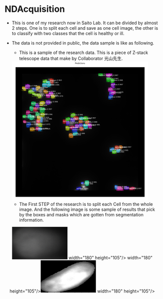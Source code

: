 # NDAcquisition

* This is one of my research now in Saito Lab. It can be divided by almost 2 steps. One is to split each cell and save as one cell image, the other is to classify with two classes that the cell is healthy or ill.

* The data is not provided in public, the data sample is like as following.

  * This is a sample of the research data. This is a piece of Z-stack telescope data that make by Collaborator 光山先生.

   <img src="./DataSample/segmentationsSample.png" alt="segmentationsSample" style="zoom:50%;" />

  

  * The First STEP of the research is to split each Cell from the whole image. And the following image is some sample of results that pick by the boxes and masks which are gotten from segmentation information.

<div align=center>
<img src="./DataSample/cell03.png" alt="cell03" width="180" height="105"> width="180" height="105"/> width="180" height="105"/><img src="./DataSample/cell02_mask.png" alt="cell02_mask" width="180" height="105"> width="180" height="105"/>
</div>

